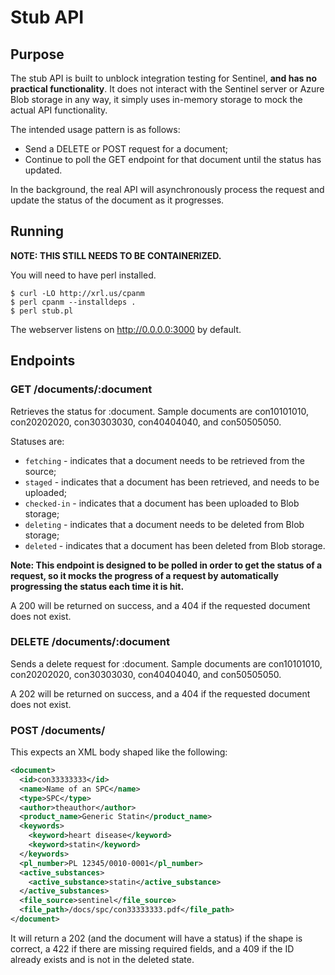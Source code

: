 # Stub API

## Purpose

The stub API is built to unblock integration testing for Sentinel, **and has
no practical functionality**. It does not interact with the Sentinel server
or Azure Blob storage in any way, it simply uses in-memory storage to mock
the actual API functionality.

The intended usage pattern is as follows:

- Send a DELETE or POST request for a document;
- Continue to poll the GET endpoint for that document until the status has
updated.

In the background, the real API will asynchronously process the request and
update the status of the document as it progresses.

## Running

**NOTE: THIS STILL NEEDS TO BE CONTAINERIZED.**

You will need to have perl installed.

```
$ curl -LO http://xrl.us/cpanm
$ perl cpanm --installdeps .
$ perl stub.pl
```

The webserver listens on http://0.0.0.0:3000 by default.

## Endpoints

### GET /documents/:document

Retrieves the status for :document. Sample documents are con10101010, 
con20202020, con30303030, con40404040, and con50505050.

Statuses are:

- `fetching` - indicates that a document needs to be retrieved from the
source;
- `staged` - indicates that a document has been retrieved, and needs to be 
uploaded;
- `checked-in` - indicates that a document has been uploaded to Blob storage;
- `deleting` - indicates that a document needs to be deleted from Blob 
storage;
- `deleted` - indicates that a document has been deleted from Blob storage.

**Note: This endpoint is designed to be polled in order to get the
status of a request, so it mocks the progress of a request by automatically
progressing the status each time it is hit.**

A 200 will be returned on success, and a 404 if the requested document does
not exist.

### DELETE /documents/:document

Sends a delete request for :document. Sample documents are con10101010, 
con20202020, con30303030, con40404040, and con50505050.

A 202 will be returned on success, and a 404 if the requested document 
does not exist.

### POST /documents/

This expects an XML body shaped like the following:

```xml
<document>
  <id>con33333333</id>
  <name>Name of an SPC</name>
  <type>SPC</type>
  <author>theauthor</author>
  <product_name>Generic Statin</product_name>
  <keywords>
    <keyword>heart disease</keyword>
    <keyword>statin</keyword>
  </keywords>
  <pl_number>PL 12345/0010-0001</pl_number>
  <active_substances>
    <active_substance>statin</active_substance>
  </active_substances>
  <file_source>sentinel</file_source>
  <file_path>/docs/spc/con33333333.pdf</file_path>
</document>
```

It will return a 202 (and the document will have a status) if the shape
is correct, a 422 if there are missing required fields, and a 409 if the
ID already exists and is not in the deleted state.
